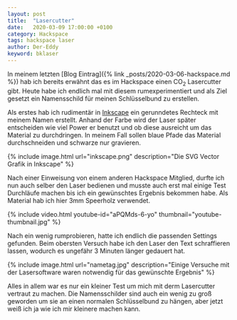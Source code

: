 ```yaml
---
layout: post
title:  "Lasercutter"
date:   2020-03-09 17:00:00 +0100
category: Hackspace
tags: hackspace laser
author: Der-Eddy
keyword: bklaser
---
```

In meinem letzten [Blog Eintrag]({% link _posts/2020-03-06-hackspace.md %}) hab ich bereits erwähnt das es im Hackspace einen CO<sub>2</sub> Lasercutter gibt. Heute habe ich endlich mal mit diesem rumexperimentiert und als Ziel gesetzt ein Namensschild für meinen Schlüsselbund zu erstellen.

Als erstes hab ich rudimentär in [Inkscape](https://inkscape.org/de/) ein gerunndetes Rechteck mit meinem Namen erstellt. Anhand der Farbe wird der Laser später entscheiden wie viel Power er benutzt und ob diese ausreicht um das Material zu durchdringen. In meinem Fall sollen blaue Pfade das Material durchschneiden und schwarze nur gravieren.

{% include image.html url="inkscape.png" description="Die SVG Vector Grafik in Inkscape" %}

Nach einer Einweisung von einem anderen Hackspace Mitglied, durfte ich nun auch selber den Laser bedienen und musste auch erst mal einige Test Durchläufe machen bis ich ein gewünschtes Ergebnis bekommen habe. Als Material hab ich hier 3mm Speerholz verwendet.

{% include video.html youtube-id="aPQMds-6-yo" thumbnail="youtube-thumbnail.jpg" %}

Nach ein wenig rumprobieren, hatte ich endlich die passenden Settings gefunden. Beim obersten Versuch habe ich den Laser den Text schraffieren lassen, wodurch es ungefähr 3 Minuten länger gedauert hat.

{% include image.html url="nametag.jpg" description="Einige Versuche mit der Lasersoftware waren notwendig für das gewünschte Ergebnis" %}

Alles in allem war es nur ein kleiner Test um mich mit derm Lasercutter vertraut zu machen. Die Namensschilder sind auch ein wenig zu groß geworden um sie an einen normalen Schlüsselbund zu hängen, aber jetzt weiß ich ja wie ich mir kleinere machen kann.